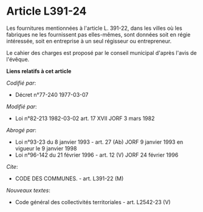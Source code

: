 # Article L391-24

Les fournitures mentionnées à l'article L. 391-22, dans les villes où les fabriques ne les fournissent pas elles-mêmes, sont
données soit en régie intéressée, soit en entreprise à un seul régisseur ou entrepreneur.

Le cahier des charges est proposé par le conseil municipal d'après l'avis de l'évêque.

**Liens relatifs à cet article**

_Codifié par_:

  - Décret n°77-240 1977-03-07

_Modifié par_:

  - Loi n°82-213 1982-03-02 art. 17 XVII JORF 3 mars 1982

_Abrogé par_:

  - Loi n°93-23 du 8 janvier 1993 - art. 27 (Ab) JORF 9 janvier 1993 en vigueur le 9 janvier 1998
  - Loi n°96-142 du 21 février 1996 - art. 12 (V) JORF 24 février 1996

_Cite_:

  - CODE DES COMMUNES. - art. L391-22 (M)

_Nouveaux textes_:

  - Code général des collectivités territoriales - art. L2542-23 (V)

